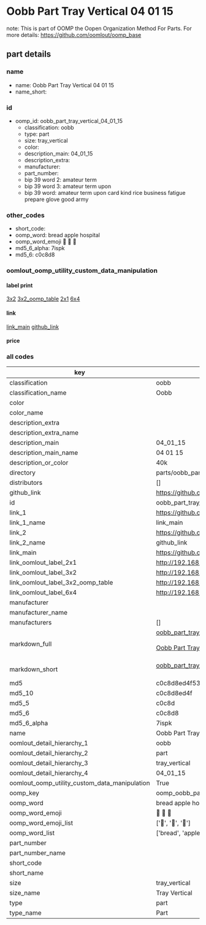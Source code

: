 # Oobb Part Tray Vertical 04 01 15  

note: This is part of OOMP the Oopen Organization Method For Parts. For more details: https://github.com/oomlout/oomp_base

##  part details





### name
* name: Oobb Part Tray Vertical 04 01 15
* name_short: 
### id
* oomp_id: oobb_part_tray_vertical_04_01_15
  * classification: oobb
  * type: part
  * size: tray_vertical
  * color: 
  * description_main: 04_01_15
  * description_extra: 
  * manufacturer: 
  * part_number: 
  * bip 39 word 2: amateur term
  * bip 39 word 3: amateur term upon
  * bip 39 word: amateur term upon card kind rice business fatigue prepare glove good army

### other_codes
* short_code: 
* oomp_word: bread apple hospital
* oomp_word_emoji :bread: :apple: :hospital:
* md5_6_alpha: 7ispk
* md5_6: c0c8d8






### oomlout_oomp_utility_custom_data_manipulation
#### label print
[3x2](http://192.168.1.245:1112/?label=oomp%207ispk)
[3x2_oomp_table](http://192.168.1.107:1112/?label=oomp%207ispk)
[2x1](http://192.168.1.242:1112/?label=oomp%207ispk)
[6x4](http://192.168.1.55:1112/?label=oomp%207ispk)    

#### link

[link_main](https://github.com/oomlout/oomlout_oomp_current_version_messy/tree/main/parts/oobb_part_tray_vertical_04_01_15) [github_link](https://github.com/oomlout/oomlout_oomp_part_src/tree/main/parts/oobb_part_tray_vertical_04_01_15)                             

#### price







### all codes 
| key | value |  
| --- | --- |  
| classification | oobb |  
| classification_name | Oobb |  
| color |  |  
| color_name |  |  
| description_extra |  |  
| description_extra_name |  |  
| description_main | 04_01_15 |  
| description_main_name | 04 01 15 |  
| description_or_color | 40k |  
| directory | parts/oobb_part_tray_vertical_04_01_15 |  
| distributors | [] |  
| github_link | https://github.com/oomlout/oomlout_oomp_part_src/tree/main/parts/oobb_part_tray_vertical_04_01_15 |  
| id | oobb_part_tray_vertical_04_01_15 |  
| link_1 | https://github.com/oomlout/oomlout_oomp_current_version_messy/tree/main/parts/oobb_part_tray_vertical_04_01_15 |  
| link_1_name | link_main |  
| link_2 | https://github.com/oomlout/oomlout_oomp_part_src/tree/main/parts/oobb_part_tray_vertical_04_01_15 |  
| link_2_name | github_link |  
| link_main | https://github.com/oomlout/oomlout_oomp_current_version_messy/tree/main/parts/oobb_part_tray_vertical_04_01_15 |  
| link_oomlout_label_2x1 | http://192.168.1.242:1112/?label=oomp%207ispk |  
| link_oomlout_label_3x2 | http://192.168.1.245:1112/?label=oomp%207ispk |  
| link_oomlout_label_3x2_oomp_table | http://192.168.1.107:1112/?label=oomp%207ispk |  
| link_oomlout_label_6x4 | http://192.168.1.55:1112/?label=oomp%207ispk |  
| manufacturer |  |  
| manufacturer_name |  |  
| manufacturers | [] |  
| markdown_full | [oobb_part_tray_vertical_04_01_15](https://github.com/oomlout/oomlout_oomp_current_version_messy/tree/main/parts/oobb_part_tray_vertical_04_01_15)<br>[](https://github.com/oomlout/oomlout_oomp_current_version_messy/tree/main/parts/oobb_part_tray_vertical_04_01_15)<br>[Oobb Part Tray Vertical 04 01 15](https://github.com/oomlout/oomlout_oomp_current_version_messy/tree/main/parts/oobb_part_tray_vertical_04_01_15)<br><br> |  
| markdown_short | [oobb_part_tray_vertical_04_01_15](https://github.com/oomlout/oomlout_oomp_current_version_messy/tree/main/parts/oobb_part_tray_vertical_04_01_15)<br><br> |  
| md5 | c0c8d8ed4f53c3e2e4bd4229ddf7d83d |  
| md5_10 | c0c8d8ed4f |  
| md5_5 | c0c8d |  
| md5_6 | c0c8d8 |  
| md5_6_alpha | 7ispk |  
| name | Oobb Part Tray Vertical 04 01 15 |  
| oomlout_detail_hierarchy_1 | oobb |  
| oomlout_detail_hierarchy_2 | part |  
| oomlout_detail_hierarchy_3 | tray_vertical |  
| oomlout_detail_hierarchy_4 | 04_01_15 |  
| oomlout_oomp_utility_custom_data_manipulation | True |  
| oomp_key | oomp_oobb_part_tray_vertical_04_01_15 |  
| oomp_word | bread apple hospital |  
| oomp_word_emoji | :bread: :apple: :hospital: |  
| oomp_word_emoji_list | [':bread:', ':apple:', ':hospital:'] |  
| oomp_word_list | ['bread', 'apple', 'hospital'] |  
| part_number |  |  
| part_number_name |  |  
| short_code |  |  
| short_name |  |  
| size | tray_vertical |  
| size_name | Tray Vertical |  
| type | part |  
| type_name | Part |  

